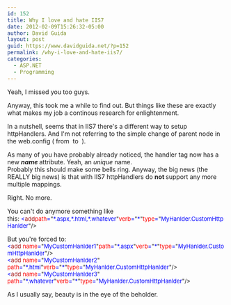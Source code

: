 ```yaml
---
id: 152
title: Why I love and hate IIS7
date: 2012-02-09T15:26:32-05:00
author: David Guida
layout: post
guid: https://www.davidguida.net/?p=152
permalink: /why-i-love-and-hate-iis7/
categories:
  - ASP.NET
  - Programming
---
```

<div>
  <p>
    Yeah, I missed you too guys.
  </p>
  
  <p>
    Anyway, this took me a while to find out. But things like these are exactly what makes my job a continous research for enlightenment.
  </p>
  
  <p>
    In a nutshell, seems that in IIS7 there's a different way to setup httpHandlers. And I'm not referring to the simple change of parent node in the web.config ( from <system.web> <httpHandlers> to <system.webServer> <handlers> ).
  </p>
  
  <p>
    As many of you have probably already noticed, the handler tag now has a new <strong><em>name </em></strong>attribute. Yeah, an <em>unique </em>name.<br /> Probably this should make some bells ring. Anyway, the big news (the REALLY big news) is that with IIS7 httpHandlers do <strong>not </strong>support any more multiple mappings.
  </p>
  
  <p>
    Right. No more.
  </p>
  
  <p>
    You can't do anymore something like this: <span style="color: #0000ff; font-size: small;"><span style="color: #0000ff; font-size: small;"><</span></span><span style="color: #a31515; font-size: small;"><span style="color: #a31515; font-size: small;">add</span></span><span style="color: #ff0000; font-size: small;"><span style="color: #ff0000; font-size: small;">path</span></span><span style="color: #0000ff; font-size: small;"><span style="color: #0000ff; font-size: small;">=</span></span><span style="font-size: small;">"</span><span style="color: #0000ff; font-size: small;"><span style="color: #0000ff; font-size: small;">*.aspx,*.html,*.whatever</span></span><span style="font-size: small;">"</span><span style="color: #ff0000; font-size: small;"><span style="color: #ff0000; font-size: small;">verb</span></span><span style="color: #0000ff; font-size: small;"><span style="color: #0000ff; font-size: small;">=</span></span><span style="font-size: small;">"</span><span style="color: #0000ff; font-size: small;"><span style="color: #0000ff; font-size: small;">*</span></span><span style="font-size: small;">"</span><span style="color: #ff0000; font-size: small;"><span style="color: #ff0000; font-size: small;">type</span></span><span style="color: #0000ff; font-size: small;"><span style="color: #0000ff; font-size: small;">=</span></span><span style="font-size: small;">"</span><span style="color: #0000ff; font-size: small;"><span style="color: #0000ff; font-size: small;">MyHanlder.CustomHttpHanlder</span></span><span style="font-size: small;">"</span><span style="font-size: small;"><span style="font-size: small;">/><br /> </span></span>
  </p>
  
  <p>
    But you're forced to:<br /> <span style="color: #0000ff; font-size: small;"><span style="color: #0000ff; font-size: small;"><</span></span><span style="color: #a31515; font-size: small;"><span style="color: #a31515; font-size: small;">add </span></span><span style="color: #ff0000; font-size: small;"><span style="color: #ff0000; font-size: small;">name</span></span><span style="color: #0000ff; font-size: small;"><span style="color: #0000ff; font-size: small;">=</span></span><span style="font-size: small;">"</span><span style="color: #0000ff; font-size: small;"><span style="color: #0000ff; font-size: small;">MyCustomHanlder1</span></span><span style="font-size: small;">"</span><span style="color: #ff0000; font-size: small;"><span style="color: #ff0000; font-size: small;">path</span></span><span style="color: #0000ff; font-size: small;"><span style="color: #0000ff; font-size: small;">=</span></span><span style="font-size: small;">"</span><span style="color: #0000ff; font-size: small;"><span style="color: #0000ff; font-size: small;">*.aspx</span></span><span style="font-size: small;">"</span><span style="color: #ff0000; font-size: small;"><span style="color: #ff0000; font-size: small;">verb</span></span><span style="color: #0000ff; font-size: small;"><span style="color: #0000ff; font-size: small;">=</span></span><span style="font-size: small;">"</span><span style="color: #0000ff; font-size: small;"><span style="color: #0000ff; font-size: small;">*</span></span><span style="font-size: small;">"</span><span style="color: #ff0000; font-size: small;"><span style="color: #ff0000; font-size: small;">type</span></span><span style="color: #0000ff; font-size: small;"><span style="color: #0000ff; font-size: small;">=</span></span><span style="font-size: small;">"</span><span style="color: #0000ff; font-size: small;"><span style="color: #0000ff; font-size: small;">MyHanlder.CustomHttpHanlder</span></span><span style="font-size: small;">"</span><span style="font-size: small;"><span style="font-size: small;">/><br /> </span></span><span style="color: #0000ff; font-size: small;"><span style="color: #0000ff; font-size: small;"><</span></span><span style="color: #a31515; font-size: small;"><span style="color: #a31515; font-size: small;">add</span></span><span style="color: #0000ff; font-size: small;"><span style="color: #0000ff; font-size: small;"> </span></span><span style="color: #ff0000; font-size: small;"><span style="color: #ff0000; font-size: small;">name</span></span><span style="color: #0000ff; font-size: small;"><span style="color: #0000ff; font-size: small;">=</span></span><span style="font-size: small;">"</span><span style="color: #0000ff; font-size: small;"><span style="color: #0000ff; font-size: small;">MyCustomHanlder2</span></span><span style="font-size: small;">" </span><span style="color: #ff0000; font-size: small;"><span style="color: #ff0000; font-size: small;">path</span></span><span style="color: #0000ff; font-size: small;"><span style="color: #0000ff; font-size: small;">=</span></span><span style="font-size: small;">"</span><span style="color: #0000ff; font-size: small;"><span style="color: #0000ff; font-size: small;">*.html</span></span><span style="font-size: small;">"</span><span style="color: #ff0000; font-size: small;"><span style="color: #ff0000; font-size: small;">verb</span></span><span style="color: #0000ff; font-size: small;"><span style="color: #0000ff; font-size: small;">=</span></span><span style="font-size: small;">"</span><span style="color: #0000ff; font-size: small;"><span style="color: #0000ff; font-size: small;">*</span></span><span style="font-size: small;">"</span><span style="color: #ff0000; font-size: small;"><span style="color: #ff0000; font-size: small;">type</span></span><span style="color: #0000ff; font-size: small;"><span style="color: #0000ff; font-size: small;">=</span></span><span style="font-size: small;">"</span><span style="color: #0000ff; font-size: small;"><span style="color: #0000ff; font-size: small;">MyHanlder.CustomHttpHanlder</span></span><span style="font-size: small;">"</span><span style="font-size: small;"><span style="font-size: small;">/><br /> </span></span><span style="color: #0000ff; font-size: small;"><span style="color: #0000ff; font-size: small;"><</span></span><span style="color: #a31515; font-size: small;"><span style="color: #a31515; font-size: small;">add</span></span><span style="color: #0000ff; font-size: small;"><span style="color: #0000ff; font-size: small;"> </span></span><span style="color: #ff0000; font-size: small;"><span style="color: #ff0000; font-size: small;">name</span></span><span style="color: #0000ff; font-size: small;"><span style="color: #0000ff; font-size: small;">=</span></span><span style="font-size: small;">"</span><span style="color: #0000ff; font-size: small;"><span style="color: #0000ff; font-size: small;">MyCustomHanlder3</span></span><span style="font-size: small;">" </span><span style="color: #ff0000; font-size: small;"><span style="color: #ff0000; font-size: small;">path</span></span><span style="color: #0000ff; font-size: small;"><span style="color: #0000ff; font-size: small;">=</span></span><span style="font-size: small;">"</span><span style="color: #0000ff; font-size: small;"><span style="color: #0000ff; font-size: small;">*.whatever</span></span><span style="font-size: small;">"</span><span style="color: #ff0000; font-size: small;"><span style="color: #ff0000; font-size: small;">verb</span></span><span style="color: #0000ff; font-size: small;"><span style="color: #0000ff; font-size: small;">=</span></span><span style="font-size: small;">"</span><span style="color: #0000ff; font-size: small;"><span style="color: #0000ff; font-size: small;">*</span></span><span style="font-size: small;">"</span><span style="color: #ff0000; font-size: small;"><span style="color: #ff0000; font-size: small;">type</span></span><span style="color: #0000ff; font-size: small;"><span style="color: #0000ff; font-size: small;">=</span></span><span style="font-size: small;">"</span><span style="color: #0000ff; font-size: small;"><span style="color: #0000ff; font-size: small;">MyHanlder.CustomHttpHanlder</span></span><span style="font-size: small;">"</span><span style="font-size: small;"><span style="font-size: small;">/></span></span>
  </p>
  
  <p>
    As I usually say, beauty is in the eye of the beholder.
  </p>
</div>

<div class="post-details-footer-widgets">
</div>